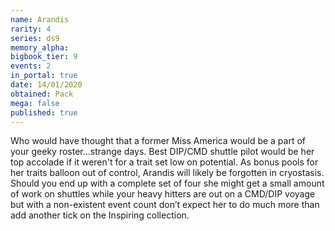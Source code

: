 ```yaml
---
name: Arandis
rarity: 4
series: ds9
memory_alpha:
bigbook_tier: 9
events: 2
in_portal: true
date: 14/01/2020
obtained: Pack
mega: false
published: true
---
```


Who would have thought that a former Miss America would be a part of your geeky roster...strange days. Best DIP/CMD shuttle pilot would be her top accolade if it weren't for a trait set low on potential. As bonus pools for her traits balloon out of control, Arandis will likely be forgotten in cryostasis. Should you end up with a complete set of four she might get a small amount of work on shuttles while your heavy hitters are out on a CMD/DIP voyage but with a non-existent event count don’t expect her to do much more than add another tick on the Inspiring collection.
